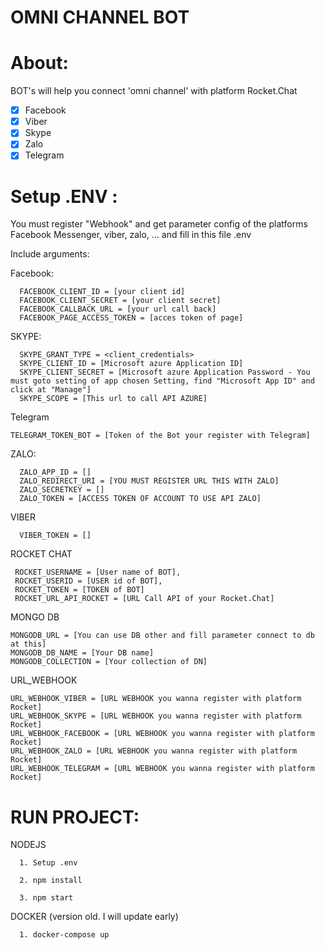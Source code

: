 # OMNI CHANNEL BOT

# About:
BOT's will help you connect 'omni channel' with platform Rocket.Chat
- [x] Facebook
- [x] Viber
- [x] Skype
- [x] Zalo
- [x] Telegram

# Setup .ENV : 
You must register "Webhook" and get parameter config of the platforms Facebook Messenger, viber, zalo, ... and fill in this file .env

Include arguments:

  Facebook:
  
      FACEBOOK_CLIENT_ID = [your client id]
      FACEBOOK_CLIENT_SECRET = [your client secret]
      FACEBOOK_CALLBACK_URL = [your url call back]
      FACEBOOK_PAGE_ACCESS_TOKEN = [acces token of page]
      
  SKYPE:
  
      SKYPE_GRANT_TYPE = <client_credentials>
      SKYPE_CLIENT_ID = [Microsoft azure Application ID]
      SKYPE_CLIENT_SECRET = [Microsoft azure Application Password - You must goto setting of app chosen Setting, find "Microsoft App ID" and click at "Manage"]
      SKYPE_SCOPE = [This url to call API AZURE]
      
  Telegram
  
    TELEGRAM_TOKEN_BOT = [Token of the Bot your register with Telegram]
    

  ZALO:
  
      ZALO_APP_ID = []
      ZALO_REDIRECT_URI = [YOU MUST REGISTER URL THIS WITH ZALO]
      ZALO_SECRETKEY = []
      ZALO_TOKEN = [ACCESS TOKEN OF ACCOUNT TO USE API ZALO]
      
  VIBER
  
      VIBER_TOKEN = []

  ROCKET CHAT
  
     ROCKET_USERNAME = [User name of BOT],
     ROCKET_USERID = [USER id of BOT],
     ROCKET_TOKEN = [TOKEN of BOT]
     ROCKET_URL_API_ROCKET = [URL Call API of your Rocket.Chat]

  MONGO DB
  
    MONGODB_URL = [You can use DB other and fill parameter connect to db at this]
    MONGODB_DB_NAME = [Your DB name]
    MONGODB_COLLECTION = [Your collection of DN]  
    
    
  URL_WEBHOOK
  
    URL_WEBHOOK_VIBER = [URL WEBHOOK you wanna register with platform Rocket]
    URL_WEBHOOK_SKYPE = [URL WEBHOOK you wanna register with platform Rocket]
    URL_WEBHOOK_FACEBOOK = [URL WEBHOOK you wanna register with platform Rocket]
    URL_WEBHOOK_ZALO = [URL WEBHOOK you wanna register with platform Rocket]
    URL_WEBHOOK_TELEGRAM = [URL WEBHOOK you wanna register with platform Rocket]
   
# RUN PROJECT: 

  NODEJS
  
      1. Setup .env
      
      2. npm install
      
      3. npm start
      
  DOCKER (version old. I will update early)
  
      1. docker-compose up
